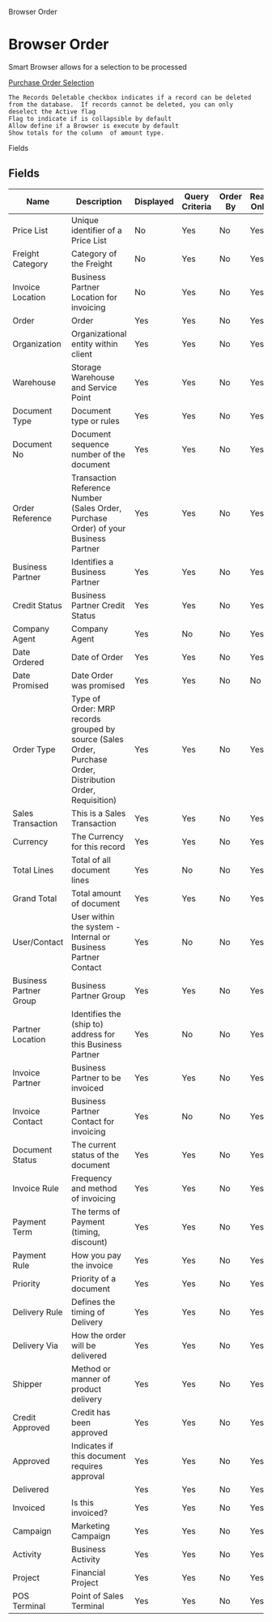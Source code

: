 
Browser Order
# Browser Order


Smart Browser allows for a selection to be processed

[Purchase Order Selection](../../functional-guide/process/process-c_order-selection.md)

```
The Records Deletable checkbox indicates if a record can be deleted from the database.  If records cannot be deleted, you can only deselect the Active flag
Flag to indicate if is collapsible by default
Allow define if a Browser is execute by default
Show totals for the column  of amount type.
```
Fields
## Fields




Name                   | Description                                                                                                 | Displayed | Query Criteria | Order By | Read Only | Mandatory
---------------------- | ----------------------------------------------------------------------------------------------------------- | --------- | -------------- | -------- | --------- | ---------
Price List             | Unique identifier of a Price List                                                                           | No        | Yes            | No       | Yes       | No       
Freight Category       | Category of the Freight                                                                                     | No        | Yes            | No       | Yes       | No       
Invoice Location       | Business Partner Location for invoicing                                                                     | No        | Yes            | No       | Yes       | No       
Order                  | Order                                                                                                       | Yes       | Yes            | No       | Yes       | No       
Organization           | Organizational entity within client                                                                         | Yes       | Yes            | No       | Yes       | No       
Warehouse              | Storage Warehouse and Service Point                                                                         | Yes       | Yes            | No       | Yes       | No       
Document Type          | Document type or rules                                                                                      | Yes       | Yes            | No       | Yes       | No       
Document No            | Document sequence number of the document                                                                    | Yes       | Yes            | No       | Yes       | No       
Order Reference        | Transaction Reference Number (Sales Order, Purchase Order) of your Business Partner                         | Yes       | Yes            | No       | Yes       | No       
Business Partner       | Identifies a Business Partner                                                                               | Yes       | Yes            | No       | Yes       | No       
Credit Status          | Business Partner Credit Status                                                                              | Yes       | Yes            | No       | Yes       | No       
Company Agent          | Company Agent                                                                                               | Yes       | No             | No       | Yes       | No       
Date Ordered           | Date of Order                                                                                               | Yes       | Yes            | No       | Yes       | No       
Date Promised          | Date Order was promised                                                                                     | Yes       | Yes            | No       | No        | No       
Order Type             | Type of Order: MRP records grouped by source (Sales Order, Purchase Order, Distribution Order, Requisition) | Yes       | Yes            | No       | Yes       | No       
Sales Transaction      | This is a Sales Transaction                                                                                 | Yes       | Yes            | No       | Yes       | No       
Currency               | The Currency for this record                                                                                | Yes       | Yes            | No       | Yes       | No       
Total Lines            | Total of all document lines                                                                                 | Yes       | No             | No       | Yes       | No       
Grand Total            | Total amount of document                                                                                    | Yes       | Yes            | No       | Yes       | No       
User/Contact           | User within the system - Internal or Business Partner Contact                                               | Yes       | No             | No       | Yes       | No       
Business Partner Group | Business Partner Group                                                                                      | Yes       | Yes            | No       | Yes       | No       
Partner Location       | Identifies the (ship to) address for this Business Partner                                                  | Yes       | No             | No       | Yes       | No       
Invoice Partner        | Business Partner to be invoiced                                                                             | Yes       | Yes            | No       | Yes       | No       
Invoice Contact        | Business Partner Contact for invoicing                                                                      | Yes       | No             | No       | Yes       | No       
Document Status        | The current status of the document                                                                          | Yes       | Yes            | No       | Yes       | No       
Invoice Rule           | Frequency and method of invoicing                                                                           | Yes       | Yes            | No       | Yes       | No       
Payment Term           | The terms of Payment (timing, discount)                                                                     | Yes       | Yes            | No       | Yes       | No       
Payment Rule           | How you pay the invoice                                                                                     | Yes       | Yes            | No       | Yes       | No       
Priority               | Priority of a document                                                                                      | Yes       | Yes            | No       | Yes       | No       
Delivery Rule          | Defines the timing of Delivery                                                                              | Yes       | Yes            | No       | Yes       | No       
Delivery Via           | How the order will be delivered                                                                             | Yes       | Yes            | No       | Yes       | No       
Shipper                | Method or manner of product delivery                                                                        | Yes       | Yes            | No       | Yes       | No       
Credit Approved        | Credit  has been approved                                                                                   | Yes       | Yes            | No       | Yes       | No       
Approved               | Indicates if this document requires approval                                                                | Yes       | Yes            | No       | Yes       | No       
Delivered              |                                                                                                             | Yes       | Yes            | No       | Yes       | No       
Invoiced               | Is this invoiced?                                                                                           | Yes       | Yes            | No       | Yes       | No       
Campaign               | Marketing Campaign                                                                                          | Yes       | Yes            | No       | Yes       | No       
Activity               | Business Activity                                                                                           | Yes       | Yes            | No       | Yes       | No       
Project                | Financial Project                                                                                           | Yes       | Yes            | No       | Yes       | No       
POS Terminal           | Point of Sales Terminal                                                                                     | Yes       | Yes            | No       | Yes       | No       
